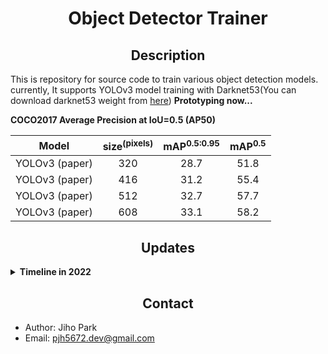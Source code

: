 # <div align="center">Object Detector Trainer</div>

## <div align="center">Description</div>

This is repository for source code to train various object detection models.  currently, It supports YOLOv3 model training with Darknet53(You can download darknet53 weight from [here](https://drive.google.com/file/d/1VuV0llnEPUGiPq-cKhfSQlKQ7Zg6jlp9/view?usp=sharing))
**Prototyping now...**

**COCO2017 Average Precision at IoU=0.5 (AP50)**

| Model | size<sup>(pixels) | mAP<sup>0.5:0.95 | mAP<sup>0.5 |
| :---: | :---: | :---: | :---: | 
| YOLOv3 (paper) | 320 | 28.7 | 51.8 |
| YOLOv3 (paper) | 416 | 31.2 | 55.4 |
| YOLOv3 (paper) | 512 | 32.7 | 57.7 |
| YOLOv3 (paper) | 608 | 33.1 | 58.2 |


## <div align="center">Updates</div>

<details>
    <summary><b> Timeline in 2022 </b></summary>

| Date | Content |
|:----:|:-----|
| 08-02 | add:code integration of YOLOv3 trainer supporting Linux(Multi-GPUs) & Windows(Single-GPU) |
| 08-01 | add:torch DistributedDataParallel(DDP) model train function on multi-GPUs |
| 07-30 | fix:loss function, mAP calculate error debug when validation mode |
| 07-28 | add:mAP evaluation function, mAP logging, basic augmentation implementation |
| 07-12 | add:COCO evaluation API test env initial build |
| 07-11 | add:Best Possible Recalls(BPR) implementation |
| 07-07 | fix:valid loss function, valid loss for running with no object |
| 07-05 | fix:yolov3 loss function |
| 07-04 | First commit |

</details>

## <div align="center">Contact</div>

- Author: Jiho Park  
- Email: pjh5672.dev@gmail.com  